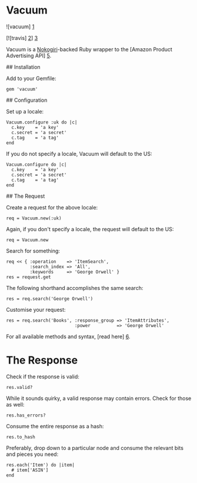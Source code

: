 # Vacuum

![vacuum] [1]

[![travis] [2]] [3]

Vacuum is a [Nokogiri][4]-backed Ruby wrapper to the [Amazon Product
Advertising API] [5].

## Installation

Add to your Gemfile:

    gem 'vacuum'

## Configuration

Set up a locale:

    Vacuum.configure :uk do |c|
      c.key    = 'a key'
      c.secret = 'a secret'
      c.tag    = 'a tag'
    end

If you do not specify a locale, Vacuum will default to the US:

    Vacuum.configure do |c|
      c.key    = 'a key'
      c.secret = 'a secret'
      c.tag    = 'a tag'
    end

## The Request

Create a request for the above locale:

    req = Vacuum.new(:uk)

Again, if you don't specify a locale, the request will default to the
US:

    req = Vacuum.new

Search for something:

    req << { :operation    => 'ItemSearch',
             :search_index => 'All',
             :keywords     => 'George Orwell' }
    res = request.get

The following shorthand accomplishes the same search:

    res = req.search('George Orwell')

Customise your request:

    res = req.search('Books', :response_group => 'ItemAttributes',
                              :power          => 'George Orwell'

For all available methods and syntax, [read here] [6].

# The Response

Check if the response is valid:

    res.valid?

While it sounds quirky, a valid response may contain errors. Check for
those as well:

    res.has_errors?

Consume the entire response as a hash:

    res.to_hash

Preferably, drop down to a particular node and consume the relevant
bits and pieces you need:

    res.each('Item') do |item|
      # item['ASIN']
    end

[1]: https://github.com/hakanensari/vacuum/blob/master/vacuum.png?raw=true
[2]: https://secure.travis-ci.org/hakanensari/vacuum.png
[3]: http://travis-ci.org/hakanensari/vacuum
[4]: http://nokogiri.org/
[5]: https://affiliate-program.amazon.co.uk/gp/advertising/api/detail/main.html
[6]: https://github.com/hakanensari/vacuum/blob/master/lib/vacuum/operations.rb
